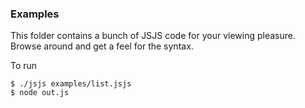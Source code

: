 ### Examples

This folder contains a bunch of JSJS code for your viewing pleasure. Browse around and get a feel for the syntax.

To run
```
$ ./jsjs examples/list.jsjs
$ node out.js
```
